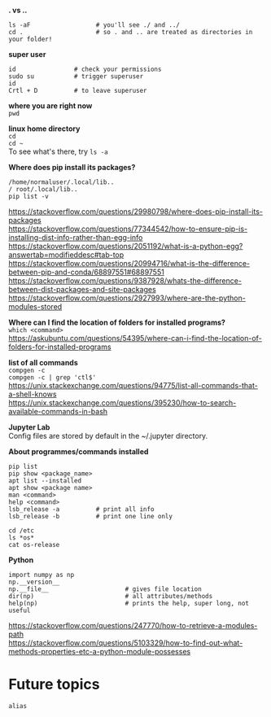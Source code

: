 **. vs ..**
```
ls -aF                  # you'll see ./ and ../
cd .                    # so . and .. are treated as directories in your folder!
```

**super user**  
```
id                # check your permissions
sudo su           # trigger superuser
id
Crtl + D          # to leave superuser
```

**where you are right now**  
`pwd`  

**linux home directory**  
`cd`  
`cd ~`  
To see what's there, try `ls -a`  

**Where does pip install its packages?**  
```
/home/normaluser/.local/lib..
/ root/.local/lib..
pip list -v
```
https://stackoverflow.com/questions/29980798/where-does-pip-install-its-packages  
https://stackoverflow.com/questions/77344542/how-to-ensure-pip-is-installing-dist-info-rather-than-egg-info  
https://stackoverflow.com/questions/2051192/what-is-a-python-egg?answertab=modifieddesc#tab-top  
https://stackoverflow.com/questions/20994716/what-is-the-difference-between-pip-and-conda/68897551#68897551  
https://stackoverflow.com/questions/9387928/whats-the-difference-between-dist-packages-and-site-packages  
https://stackoverflow.com/questions/2927993/where-are-the-python-modules-stored  


**Where can I find the location of folders for installed programs?**  
`which <command>`  
https://askubuntu.com/questions/54395/where-can-i-find-the-location-of-folders-for-installed-programs

**list of all commands**  
`compgen -c`  
`compgen -c | grep 'ctl$'`  
https://unix.stackexchange.com/questions/94775/list-all-commands-that-a-shell-knows  
https://unix.stackexchange.com/questions/395230/how-to-search-available-commands-in-bash

**Jupyter Lab**  
Config files are stored by default in the ~/.jupyter directory.

**About programmes/commands installed**  
```
pip list
pip show <package_name>
apt list --installed
apt show <package name>
man <command>
help <command>
lsb_release -a          # print all info  
lsb_release -b          # print one line only

cd /etc
ls *os*
cat os-release
```


**Python**  
```
import numpy as np
np.__version__
np.__file__                     # gives file location
dir(np)                         # all attributes/methods
help(np)                        # prints the help, super long, not useful 
```
https://stackoverflow.com/questions/247770/how-to-retrieve-a-modules-path  
https://stackoverflow.com/questions/5103329/how-to-find-out-what-methods-properties-etc-a-python-module-possesses  

# Future topics
`alias`
